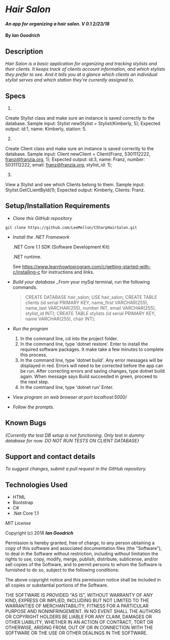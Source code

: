 # _Hair Salon_

#### _An app for organizing a hair salon. V 0.1 2/23/18_

#### By _Ian Goodrich_

## Description

_Hair Salon is a basic application for organizing and tracking stylists and their clients. It keeps track of clients account information, and which stylists they prefer to see. And it tells you at a glance which clients an individual stylist serves and which station they're currently assigned to._

## Specs

1.
  Create Stylist class and make sure an instance is saved correctly to the database.
  Sample input: Stylist newStylist = Stylist(Kimberly, 5);
  Expected output: id:1, name: Kimberly, station: 5.

2.
  Create Client class and make sure an instance is saved correctly to the database.
  Sample input: Client newClient = Client(Franz, 5301112222, franz@franzia.org, 1);
  Expected output: id:3, name: Franz, number: 5031112222, email: franz@franzia.org, stylist_id: 1);

3.
  View a Stylist and see which Clients belong to them.
  Sample input: Stylist.GetCLientById(1);
  Expected output: Kimberly, Clients: Franz.




## Setup/Installation Requirements


* _Clone this GitHub repository_

```
git clone https://github.com/LeeMellon/CSharpHairSalon.git
```

* _Install the .NET Framework_

  .NET Core 1.1 SDK (Software Development Kit)

  .NET runtime.

  See https://www.learnhowtoprogram.com/c/getting-started-with-c/installing-c for instructions and links.
* _Build your database_
  _From your mySql terminal, run the following commands.
  > CREATE DATABASE hair_salon;
  > USE hair_salon;
  > CREATE TABLE clients (id serial PRIMARY KEY, name_first VARCHAR(255), name_last VARCHAR(255), number INT, email VARCHAR(255), stylist_id INT);
  > CREATE TABLE stylists (id serial PRIMARY KEY, name VARCHAR(255), chair INT);

* _Run the program_
  1. In the command line, cd into the project folder.
  2. In the command line, type 'dotnet restore'. Enter to install the required software packages.  It make take a few minutes to complete this process.
  3. In the command line, type 'dotnet build'. Any error messages will be displayed in red.  Errors will need to be corrected before the app can be run. After correcting errors and saving changes, type dotnet build again.  When message says Build succeeded in green, proceed to the next step.
  4. In the command line, type 'dotnet run' Enter.

* _View program on web browser at port localhost:5000/_

* _Follow the prompts._

## Known Bugs

_{Currently the test DB setup is not functioning. Only test in dummy database for now. DO NOT RUN TESTS ON CLIENT DATABASE}_

## Support and contact details


_To suggest changes, submit a pull request in the GitHub repository._

## Technologies Used

* HTML
* Bootstrap
* C#
* .Net Core 1.1

*MIT License*

Copyright (c) 2018 **_Ian Goodrich_**

Permission is hereby granted, free of charge, to any person obtaining a copy
of this software and associated documentation files (the "Software"), to deal
in the Software without restriction, including without limitation the rights
to use, copy, modify, merge, publish, distribute, sublicense, and/or sell
copies of the Software, and to permit persons to whom the Software is
furnished to do so, subject to the following conditions:

The above copyright notice and this permission notice shall be included in all
copies or substantial portions of the Software.

THE SOFTWARE IS PROVIDED "AS IS", WITHOUT WARRANTY OF ANY KIND, EXPRESS OR
IMPLIED, INCLUDING BUT NOT LIMITED TO THE WARRANTIES OF MERCHANTABILITY,
FITNESS FOR A PARTICULAR PURPOSE AND NONINFRINGEMENT. IN NO EVENT SHALL THE
AUTHORS OR COPYRIGHT HOLDERS BE LIABLE FOR ANY CLAIM, DAMAGES OR OTHER
LIABILITY, WHETHER IN AN ACTION OF CONTRACT, TORT OR OTHERWISE, ARISING FROM,
OUT OF OR IN CONNECTION WITH THE SOFTWARE OR THE USE OR OTHER DEALINGS IN THE
SOFTWARE.
